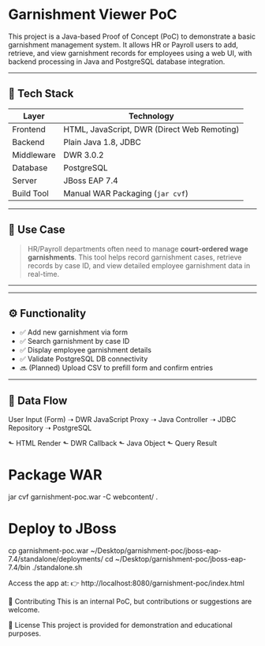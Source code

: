 # Garnishment Viewer PoC

This project is a Java-based Proof of Concept (PoC) to demonstrate a basic garnishment management system. It allows HR or Payroll users to add, retrieve, and view garnishment records for employees using a web UI, with backend processing in Java and PostgreSQL database integration.

---

## 🚀 Tech Stack

| Layer        | Technology                  |
|-------------|------------------------------|
| Frontend     | HTML, JavaScript, DWR (Direct Web Remoting) |
| Backend      | Plain Java 1.8, JDBC         |
| Middleware   | DWR 3.0.2                    |
| Database     | PostgreSQL                   |
| Server       | JBoss EAP 7.4                |
| Build Tool   | Manual WAR Packaging (`jar cvf`) |

---

## 🎯 Use Case

> HR/Payroll departments often need to manage **court-ordered wage garnishments**. This tool helps record garnishment cases, retrieve records by case ID, and view detailed employee garnishment data in real-time.

---



---

## ⚙️ Functionality

- ✅ Add new garnishment via form
- ✅ Search garnishment by case ID
- ✅ Display employee garnishment details
- ✅ Validate PostgreSQL DB connectivity
- 🔜 (Planned) Upload CSV to prefill form and confirm entries

---

## 🧠 Data Flow

User Input (Form) ➝ DWR JavaScript Proxy ➝ Java Controller ➝ JDBC Repository ➝ PostgreSQL

⬑ HTML Render ⬑ DWR Callback ⬑ Java Object ⬑ Query Result

# Package WAR
jar cvf garnishment-poc.war -C webcontent/ .

# Deploy to JBoss
cp garnishment-poc.war ~/Desktop/garnishment-poc/jboss-eap-7.4/standalone/deployments/
cd ~/Desktop/garnishment-poc/jboss-eap-7.4/bin
./standalone.sh


Access the app at:
👉 http://localhost:8080/garnishment-poc/index.html


🤝 Contributing
This is an internal PoC, but contributions or suggestions are welcome.

📄 License
This project is provided for demonstration and educational purposes.

